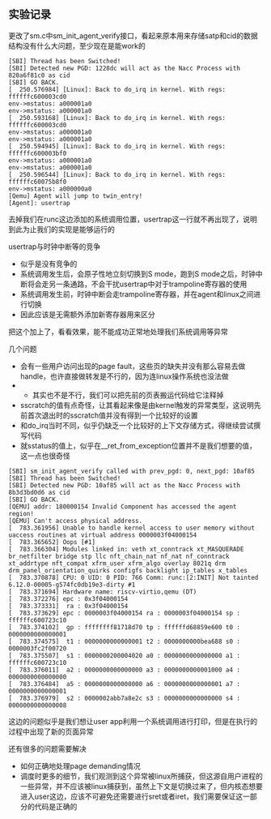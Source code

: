 ## 实验记录
更改了sm.c中sm_init_agent_verify接口，看起来原本用来存储satp和cid的数据结构没有什么大问题，至少现在是能work的
```shell
[SBI] Thread has been Switched!
[SBI] Detected new PGD: 1228dc will act as the Nacc Process with 820a6f81c0 as cid
[SBI] GO BACK.
[  250.576984] [Linux]: Back to do_irq in kernel. With regs: ffffffc600003cd0
env->mstatus: a000001a0
env->mstatus: a000001a0
[  250.593168] [Linux]: Back to do_irq in kernel. With regs: ffffffc600003cd0
env->mstatus: a000001a0
env->mstatus: a000001a0
[  250.594945] [Linux]: Back to do_irq in kernel. With regs: ffffffc600003bf0
env->mstatus: a000001a0
env->mstatus: a000001a0
[  250.596544] [Linux]: Back to do_irq in kernel. With regs: ffffffc60075b8f0
env->mstatus: a000000a0
[Qemu] Agent will jump to twin_entry!
[Agent]: usertrap
```
去掉我们在runc这边添加的系统调用位置，usertrap这一行就不再出现了，说明到此为止我们的实现是能够运行的

usertrap与时钟中断等的竞争
- 似乎是没有竞争的
- 系统调用发生后，会原子性地立刻切换到S mode，跑到S mode之后，时钟中断将会走另一条通路，不会干扰usertrap中对于trampoline寄存器的使用
- 系统调用发生前，时钟中断会走trampoline寄存器，并在agent和linux之间进行切换
- 因此应该是无需额外添加新寄存器用来区分

把这个加上了，看看效果，能不能成功正常地处理我们系统调用等异常

几个问题
- 会有一些用户访问出现的page fault，这些页的缺失并没有那么容易去做handle，也许直接做转发是不行的，因为连linux操作系统也没法做
- - 其实也不是不行，我们可以把先前的页表搬运代码给它注释掉
- sscratch的值有点奇怪，让其看起来像是由kernel触发的异常类型，这说明先前首次退出时的sscratch值并没有得到一个比较好的设置
- 和do_irq当时不同，似乎仍缺乏一个比较好的上下文存储方式，得继续尝试撰写代码
- 就sstatus的值上，似乎在__ret_from_exception位置并不是我们想要的值，这一点也很奇怪


```shell
[SBI] sm_init_agent_verify called with prev_pgd: 0, next_pgd: 10af85
[SBI] Thread has been Switched!
[SBI] Detected new PGD: 10af85 will act as the Nacc Process with 8b3d3bd0d6 as cid
[SBI] GO BACK.
[QEMU] addr: 180000154 Invalid Component has accessed the agent region!
[QEMU] Can't access physical address.
[  783.361956] Unable to handle kernel access to user memory without uaccess routines at virtual address 0000003f04000154
[  783.365652] Oops [#1]
[  783.366304] Modules linked in: veth xt_conntrack xt_MASQUERADE br_netfilter bridge stp llc nft_chain_nat nf_nat nf_conntrack xt_addrtype nft_compat xfrm_user xfrm_algo overlay 8021q drm drm_panel_orientation_quirks configfs backlight ip_tables x_tables
[  783.370878] CPU: 0 UID: 0 PID: 766 Comm: runc:[2:INIT] Not tainted 6.12.0-00005-g574fc0db19e3-dirty #1
[  783.371694] Hardware name: riscv-virtio,qemu (DT)
[  783.372276] epc : 0x3f04000154
[  783.373331]  ra : 0x3f04000154
[  783.373629] epc : 0000003f04000154 ra : 0000003f04000154 sp : ffffffc600723c10
[  783.374102]  gp : ffffffff81718d70 tp : ffffffd68859e600 t0 : 0000000000000001
[  783.374575]  t1 : 0000000000000001 t2 : 0000000000bea688 s0 : 0000003fc2f00720
[  783.375507]  s1 : 0000000200004020 a0 : 0000000000000000 a1 : ffffffc600723c10
[  783.376011]  a2 : 0000000000000000 a3 : 0000000000001000 a4 : 0000000000000000
[  783.376484]  a5 : 0000000000000000 a6 : 0000000000000001 a7 : 0000000000000001
[  783.376979]  s2 : 0000002abb7a8e2c s3 : 0000000000000000 s4 : 0000000000000008
```
这边的问题似乎是我们想让user app利用一个系统调用进行打印，但是在执行的过程中出现了新的页面异常

还有很多的问题需要解决
- 如何正确地处理page demanding情况
- 调度时更多的细节，我们观测到这个异常被linux所捕获，但这源自用户进程的一些异常，并不应该被linux捕获到，虽然上下文是切换过来了，但内核态想要进入user这边，应该不可避免还需要进行sret或者iret，我们需要保证这一部分的代码是正确的